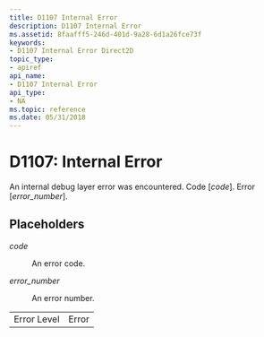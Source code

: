 ```yaml
---
title: D1107 Internal Error
description: D1107 Internal Error
ms.assetid: 8faafff5-246d-401d-9a28-6d1a26fce73f
keywords:
- D1107 Internal Error Direct2D
topic_type:
- apiref
api_name:
- D1107 Internal Error
api_type:
- NA
ms.topic: reference
ms.date: 05/31/2018
---
```


# D1107: Internal Error

An internal debug layer error was encountered. Code \[*code*\]. Error \[*error\_number*\].

## Placeholders

<dl> <dt>

<span id="code"></span><span id="CODE"></span>*code*
</dt> <dd>

An error code.

</dd> <dt>

<span id="error_number"></span><span id="ERROR_NUMBER"></span>*error\_number*
</dt> <dd>

An error number.

</dd> </dl> 

|             |       |
|-------------|-------|
| Error Level | Error |



 

 

 




